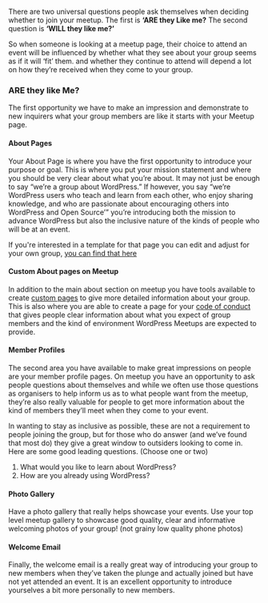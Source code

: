 There are two universal questions people ask themselves when deciding whether to join your meetup. The first is **‘ARE they Like me?** The second question is **‘WILL they like me?’**  

So when someone is looking at a meetup page, their choice to attend an event will be influenced by whether what they see about your group seems as if it will ‘fit’ them. and whether they continue to attend will depend a lot on how they’re received when they come to your group.

### ARE they like Me?

The first opportunity we have to make an impression and demonstrate to new inquirers what your group members are like it starts with your Meetup page.

#### About Pages

Your About Page is where you have the first opportunity to introduce your purpose or goal. This is where you put your mission statement and where you should be very clear about what you’re about. It may not just be enough to say “we’re a group about WordPress.” If however, you say “we’re WordPress users who teach and learn from each other, who enjoy sharing knowledge, and who are passionate about encouraging others into WordPress and Open Source’” you’re introducing both the mission to advance WordPress but also the inclusive nature of the kinds of people who will be at an event.

If you're interested in a template for that page you can edit and adjust for your own group, [you can find that here](resources/aboutpage.md)

#### Custom About pages on Meetup

In addition to the main about section on meetup you have tools available to create [custom pages](resources/specificmeetupinfo.md) to give more detailed information about your group. This is also where you are able to create a page for your [code of conduct](resources/codeofconduct.md) that gives people clear information about what you expect of group members and the kind of environment WordPress Meetups are expected to provide.

#### Member Profiles

The second area you have available to make great impressions on people are your member profile pages. On meetup you have an opportunity to ask people questions about themselves and while we often use those questions as organisers to help inform us as to what people want from the meetup, they’re also really valuable for people to get more information about the kind of members they’ll meet when they come to your event.

In wanting to stay as inclusive as possible, these are not a requirement to people joining the group, but for those who do answer (and we’ve found that most do) they give a great window to outsiders looking to come in. Here are some good leading questions. (Choose one or two)

1.   What would you like to learn about WordPress?
2.   How are you already using WordPress?


#### Photo Gallery

Have a photo gallery that really helps showcase your events. Use your top level meetup gallery to showcase good quality, clear and informative welcoming photos of your group! (not grainy low quality phone photos)

#### Welcome Email

Finally, the welcome email is a really great way of introducing your group to new members when they’ve taken the plunge and actually joined but have not yet attended an event. It is an excellent opportunity to introduce yourselves a bit more personally to new members.
